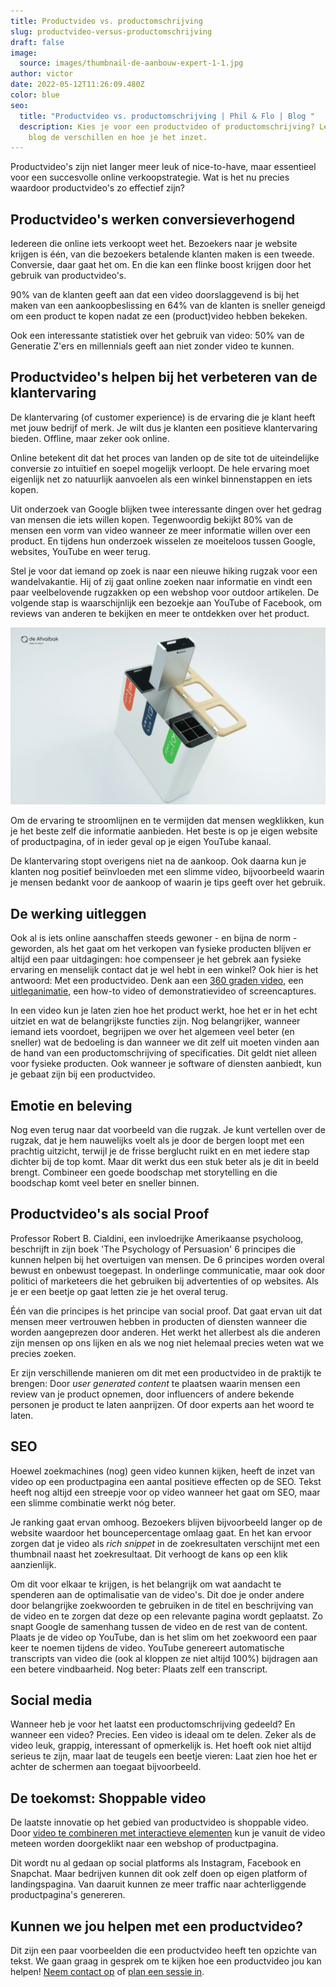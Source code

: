 ```yaml
---
title: Productvideo vs. productomschrijving
slug: productvideo-versus-productomschrijving
draft: false
image:
  source: images/thumbnail-de-aanbouw-expert-1-1.jpg
author: victor
date: 2022-05-12T11:26:09.480Z
color: blue
seo:
  title: "Productvideo vs. productomschrijving | Phil & Flo | Blog "
  description: Kies je voor een productvideo of productomschrijving? Lees in dit
    blog de verschillen en hoe je het inzet.
---
```

Productvideo's zijn niet langer meer leuk of nice-to-have, maar essentieel voor een succesvolle online verkoopstrategie. Wat is het nu precies waardoor productvideo's zo effectief zijn?

## Productvideo's werken conversieverhogend

Iedereen die online iets verkoopt weet het. Bezoekers naar je website krijgen is één, van die bezoekers betalende klanten maken is een tweede. Conversie, daar gaat het om. En die kan een flinke boost krijgen door het gebruik van productvideo's.

90% van de klanten geeft aan dat een video doorslaggevend is bij het maken van een aankoopbeslissing en 64% van de klanten is sneller geneigd om een product te kopen nadat ze een (product)video hebben bekeken.

Ook een interessante statistiek over het gebruik van video: 50% van de Generatie Z'ers en millennials geeft aan niet zonder video te kunnen.

## Productvideo's helpen bij het verbeteren van de klantervaring

De klantervaring (of customer experience) is de ervaring die je klant heeft met jouw bedrijf of merk. Je wilt dus je klanten een positieve klantervaring bieden. Offline, maar zeker ook online. 

Online betekent dit dat het proces van landen op de site tot de uiteindelijke conversie zo intuïtief en soepel mogelijk verloopt. De hele ervaring moet eigenlijk net zo natuurlijk aanvoelen als een winkel binnenstappen en iets kopen. 

Uit onderzoek van Google blijken twee interessante dingen over het gedrag van mensen die iets willen kopen. Tegenwoordig bekijkt 80% van de mensen een vorm van video wanneer ze meer informatie willen over een product. En tijdens hun onderzoek wisselen ze moeiteloos tussen Google, websites, YouTube en weer terug. 

Stel je voor dat iemand op zoek is naar een nieuwe hiking rugzak voor een wandelvakantie. Hij of zij gaat online zoeken naar informatie en vindt een paar veelbelovende rugzakken op een webshop voor outdoor artikelen. De volgende stap is waarschijnlijk een bezoekje aan YouTube of Facebook, om reviews van anderen te bekijken en meer te ontdekken over het product.

![](images/vlcsnap-2022-05-11-15h32m09s528.png)

Om de ervaring te stroomlijnen en te vermijden dat mensen wegklikken, kun je het beste zelf die informatie aanbieden. Het beste is op je eigen website of productpagina, of in ieder geval op je eigen YouTube kanaal.

De klantervaring stopt overigens niet na de aankoop. Ook daarna kun je klanten nog positief beïnvloeden met een slimme video, bijvoorbeeld waarin je mensen bedankt voor de aankoop of waarin je tips geeft over het gebruik.

## De werking uitleggen

Ook al is iets online aanschaffen steeds gewoner - en bijna de norm - geworden, als het gaat om het verkopen van fysieke producten blijven er altijd een paar uitdagingen: hoe compenseer je het gebrek aan fysieke ervaring en menselijk contact dat je wel hebt in een winkel? Ook hier is het antwoord: Met een productvideo. Denk aan een [360 graden video](https://www.philenflo.nl/blog/360-graden-video/), een [uitleganimatie](https://www.philenflo.nl/explainer-animatie/), een how-to video of demonstratievideo of screencaptures. 

In een video kun je laten zien hoe het product werkt, hoe het er in het echt uitziet en wat de belangrijkste functies zijn. Nog belangrijker, wanneer iemand iets voordoet, begrijpen we over het algemeen veel beter (en sneller) wat de bedoeling is dan wanneer we dit zelf uit moeten vinden aan de hand van een productomschrijving of specificaties. Dit geldt niet alleen voor fysieke producten. Ook wanneer je software of diensten aanbiedt, kun je gebaat zijn bij een productvideo. 

## Emotie en beleving

Nog even terug naar dat voorbeeld van die rugzak. Je kunt vertellen over de rugzak, dat je hem nauwelijks voelt als je door de bergen loopt met een prachtig uitzicht, terwijl je de frisse berglucht ruikt en en met iedere stap dichter bij de top komt. Maar dit werkt dus een stuk beter als je dit in beeld brengt. Combineer een goede boodschap met storytelling en die boodschap komt veel beter en sneller binnen.

## Productvideo's als social Proof

Professor Robert B. Cialdini, een invloedrijke Amerikaanse psycholoog, beschrijft in zijn boek 'The Psychology of Persuasion' 6 principes die kunnen helpen bij het overtuigen van mensen. De 6 principes worden overal bewust en onbewust toegepast. In onderlinge communicatie, maar ook door politici of marketeers die het gebruiken bij advertenties of op websites. Als je er een beetje op gaat letten zie je het overal terug.

Één van die principes is het principe van social proof. Dat gaat ervan uit dat mensen meer vertrouwen hebben in producten of diensten wanneer die worden aangeprezen door anderen. Het werkt het allerbest als die anderen zijn mensen op ons lijken en als we nog niet helemaal precies weten wat we precies zoeken. 

Er zijn verschillende manieren om dit met een productvideo in de praktijk te brengen: Door *user generated content* te plaatsen waarin mensen een review van je product opnemen, door influencers of andere bekende personen je product te laten aanprijzen. Of door experts aan het woord te laten.

## SEO

Hoewel zoekmachines (nog) geen video kunnen kijken, heeft de inzet van video op een productpagina een aantal positieve effecten op de SEO. Tekst heeft nog altijd een streepje voor op video wanneer het gaat om SEO, maar een slimme combinatie werkt nóg beter. 

Je ranking gaat ervan omhoog. Bezoekers blijven bijvoorbeeld langer op de website waardoor het bouncepercentage omlaag gaat. En het kan ervoor zorgen dat je video als *rich snippet* in de zoekresultaten verschijnt met een thumbnail naast het zoekresultaat. Dit verhoogt de kans op een klik aanzienlijk.

Om dit voor elkaar te krijgen, is het belangrijk om wat aandacht te spenderen aan de optimalisatie van de video's. Dit doe je onder andere door belangrijke zoekwoorden te gebruiken in de titel en beschrijving van de video en te zorgen dat deze op een relevante pagina wordt geplaatst. Zo snapt Google de samenhang tussen de video en de rest van de content. Plaats je de video op YouTube, dan is het slim om het zoekwoord een paar keer te noemen tijdens de video. YouTube genereert automatische transcripts van video die (ook al kloppen ze niet altijd 100%) bijdragen aan een betere vindbaarheid. Nog beter: Plaats zelf een transcript.

## Social media

Wanneer heb je voor het laatst een productomschrijving gedeeld? En wanneer een video? Precies. Een video is ideaal om te delen. Zeker als de video leuk, grappig, interessant of opmerkelijk is. Het hoeft ook niet altijd serieus te zijn, maar laat de teugels een beetje vieren: Laat zien hoe het er achter de schermen aan toegaat bijvoorbeeld.

## De toekomst: Shoppable video

De laatste innovatie op het gebied van productvideo is shoppable video. Door [video te combineren met interactieve elementen](https://www.philenflo.nl/oplossingen/interactieve-video/) kun je vanuit de video meteen worden doorgeklikt naar een webshop of productpagina. 

Dit wordt nu al gedaan op social platforms als Instagram, Facebook en Snapchat. Maar bedrijven kunnen dit ook zelf doen op eigen platform of landingspagina. Van daaruit kunnen ze meer traffic naar achterliggende productpagina's genereren.

## Kunnen we jou helpen met een productvideo?

Dit zijn een paar voorbeelden die een productvideo heeft ten opzichte van tekst. We gaan graag in gesprek om te kijken hoe een productvideo jou kan helpen! [Neem contact op](https://www.philenflo.nl/contact/) of [plan een sessie in](https://www.philenflo.nl/30-minuten/).